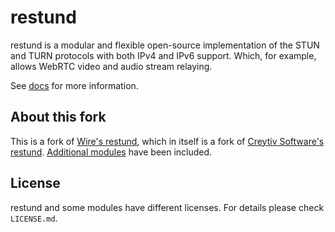 # restund
restund is a modular and flexible open-source implementation of the STUN and TURN protocols with both IPv4 and IPv6 support. Which, for example, allows WebRTC video and audio stream relaying.

See [docs](docs) for more information.

## About this fork
This is a fork of [Wire's restund](https://github.com/wireapp/restund), which in itself is a fork of [Creytiv Software's restund](http://www.creytiv.com/restund.html). [Additional modules](https://github.com/wireapp/wire-server/tree/develop/services/restund) have been included.

## License
restund and some modules have different licenses. For details please check `LICENSE.md`.